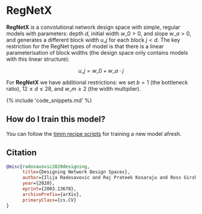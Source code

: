 # RegNetX

**RegNetX** is a convolutional network design space with simple, regular models with parameters: depth $d$, initial width $w\_{0} > 0$, and slope $w\_{a} > 0$, and generates a different block width $u\_{j}$ for each block $j < d$. The key restriction for the RegNet types of model is that there is a linear parameterisation of block widths (the design space only contains models with this linear structure):

$$ u\_{j} = w\_{0} + w\_{a}\cdot{j} $$

For **RegNetX** we have additional restrictions: we set $b = 1$ (the bottleneck ratio), $12 \leq d \leq 28$, and $w\_{m} \geq 2$ (the width multiplier).

{% include 'code_snippets.md' %}

## How do I train this model?

You can follow the [timm recipe scripts](https://rwightman.github.io/pytorch-image-models/scripts/) for training a new model afresh.

## Citation

```BibTeX
@misc{radosavovic2020designing,
      title={Designing Network Design Spaces}, 
      author={Ilija Radosavovic and Raj Prateek Kosaraju and Ross Girshick and Kaiming He and Piotr Dollár},
      year={2020},
      eprint={2003.13678},
      archivePrefix={arXiv},
      primaryClass={cs.CV}
}
```

<!--
Models:
- Name: regnetx_040
  Metadata:
    FLOPs: 5095167744
    Epochs: 100
    Batch Size: 512
    Training Data:
    - ImageNet
    Training Techniques:
    - SGD with Momentum
    - Weight Decay
    Training Resources: 8x NVIDIA V100 GPUs
    Architecture:
    - 1x1 Convolution
    - Batch Normalization
    - Convolution
    - Dense Connections
    - Global Average Pooling
    - Grouped Convolution
    - ReLU
    File Size: 88844824
    Tasks:
    - Image Classification
    ID: regnetx_040
    Crop Pct: '0.875'
    Momentum: 0.9
    Image Size: '224'
    Weight Decay: 5.0e-05
    Interpolation: bicubic
  Code: https://github.com/rwightman/pytorch-image-models/blob/d8e69206be253892b2956341fea09fdebfaae4e3/timm/models/regnet.py#L373
  In Collection: RegNetX
- Name: regnetx_004
  Metadata:
    FLOPs: 510619136
    Epochs: 100
    Batch Size: 1024
    Training Data:
    - ImageNet
    Training Techniques:
    - SGD with Momentum
    - Weight Decay
    Training Resources: 8x NVIDIA V100 GPUs
    Architecture:
    - 1x1 Convolution
    - Batch Normalization
    - Convolution
    - Dense Connections
    - Global Average Pooling
    - Grouped Convolution
    - ReLU
    File Size: 20841309
    Tasks:
    - Image Classification
    ID: regnetx_004
    Crop Pct: '0.875'
    Momentum: 0.9
    Image Size: '224'
    Weight Decay: 5.0e-05
    Interpolation: bicubic
  Code: https://github.com/rwightman/pytorch-image-models/blob/d8e69206be253892b2956341fea09fdebfaae4e3/timm/models/regnet.py#L343
  In Collection: RegNetX
- Name: regnetx_006
  Metadata:
    FLOPs: 771659136
    Epochs: 100
    Batch Size: 1024
    Training Data:
    - ImageNet
    Training Techniques:
    - SGD with Momentum
    - Weight Decay
    Training Resources: 8x NVIDIA V100 GPUs
    Architecture:
    - 1x1 Convolution
    - Batch Normalization
    - Convolution
    - Dense Connections
    - Global Average Pooling
    - Grouped Convolution
    - ReLU
    File Size: 24965172
    Tasks:
    - Image Classification
    ID: regnetx_006
    Crop Pct: '0.875'
    Momentum: 0.9
    Image Size: '224'
    Weight Decay: 5.0e-05
    Interpolation: bicubic
  Code: https://github.com/rwightman/pytorch-image-models/blob/d8e69206be253892b2956341fea09fdebfaae4e3/timm/models/regnet.py#L349
  In Collection: RegNetX
- Name: regnetx_002
  Metadata:
    FLOPs: 255276032
    Epochs: 100
    Batch Size: 1024
    Training Data:
    - ImageNet
    Training Techniques:
    - SGD with Momentum
    - Weight Decay
    Training Resources: 8x NVIDIA V100 GPUs
    Architecture:
    - 1x1 Convolution
    - Batch Normalization
    - Convolution
    - Dense Connections
    - Global Average Pooling
    - Grouped Convolution
    - ReLU
    File Size: 10862199
    Tasks:
    - Image Classification
    ID: regnetx_002
    Crop Pct: '0.875'
    Momentum: 0.9
    Image Size: '224'
    Weight Decay: 5.0e-05
    Interpolation: bicubic
  Code: https://github.com/rwightman/pytorch-image-models/blob/d8e69206be253892b2956341fea09fdebfaae4e3/timm/models/regnet.py#L337
  In Collection: RegNetX
- Name: regnetx_008
  Metadata:
    FLOPs: 1027038208
    Epochs: 100
    Batch Size: 1024
    Training Data:
    - ImageNet
    Training Techniques:
    - SGD with Momentum
    - Weight Decay
    Training Resources: 8x NVIDIA V100 GPUs
    Architecture:
    - 1x1 Convolution
    - Batch Normalization
    - Convolution
    - Dense Connections
    - Global Average Pooling
    - Grouped Convolution
    - ReLU
    File Size: 29235944
    Tasks:
    - Image Classification
    ID: regnetx_008
    Crop Pct: '0.875'
    Momentum: 0.9
    Image Size: '224'
    Weight Decay: 5.0e-05
    Interpolation: bicubic
  Code: https://github.com/rwightman/pytorch-image-models/blob/d8e69206be253892b2956341fea09fdebfaae4e3/timm/models/regnet.py#L355
  In Collection: RegNetX
- Name: regnetx_016
  Metadata:
    FLOPs: 2059337856
    Epochs: 100
    Batch Size: 1024
    Training Data:
    - ImageNet
    Training Techniques:
    - SGD with Momentum
    - Weight Decay
    Training Resources: 8x NVIDIA V100 GPUs
    Architecture:
    - 1x1 Convolution
    - Batch Normalization
    - Convolution
    - Dense Connections
    - Global Average Pooling
    - Grouped Convolution
    - ReLU
    File Size: 36988158
    Tasks:
    - Image Classification
    ID: regnetx_016
    Crop Pct: '0.875'
    Momentum: 0.9
    Image Size: '224'
    Weight Decay: 5.0e-05
    Interpolation: bicubic
  Code: https://github.com/rwightman/pytorch-image-models/blob/d8e69206be253892b2956341fea09fdebfaae4e3/timm/models/regnet.py#L361
  In Collection: RegNetX
- Name: regnetx_032
  Metadata:
    FLOPs: 4082555904
    Epochs: 100
    Batch Size: 512
    Training Data:
    - ImageNet
    Training Techniques:
    - SGD with Momentum
    - Weight Decay
    Training Resources: 8x NVIDIA V100 GPUs
    Architecture:
    - 1x1 Convolution
    - Batch Normalization
    - Convolution
    - Dense Connections
    - Global Average Pooling
    - Grouped Convolution
    - ReLU
    File Size: 61509573
    Tasks:
    - Image Classification
    ID: regnetx_032
    Crop Pct: '0.875'
    Momentum: 0.9
    Image Size: '224'
    Weight Decay: 5.0e-05
    Interpolation: bicubic
  Code: https://github.com/rwightman/pytorch-image-models/blob/d8e69206be253892b2956341fea09fdebfaae4e3/timm/models/regnet.py#L367
  In Collection: RegNetX
- Name: regnetx_064
  Metadata:
    FLOPs: 8303405824
    Epochs: 100
    Batch Size: 512
    Training Data:
    - ImageNet
    Training Techniques:
    - SGD with Momentum
    - Weight Decay
    Training Resources: 8x NVIDIA V100 GPUs
    Architecture:
    - 1x1 Convolution
    - Batch Normalization
    - Convolution
    - Dense Connections
    - Global Average Pooling
    - Grouped Convolution
    - ReLU
    File Size: 105184854
    Tasks:
    - Image Classification
    ID: regnetx_064
    Crop Pct: '0.875'
    Momentum: 0.9
    Image Size: '224'
    Weight Decay: 5.0e-05
    Interpolation: bicubic
  Code: https://github.com/rwightman/pytorch-image-models/blob/d8e69206be253892b2956341fea09fdebfaae4e3/timm/models/regnet.py#L379
  In Collection: RegNetX
- Name: regnetx_080
  Metadata:
    FLOPs: 10276726784
    Epochs: 100
    Batch Size: 512
    Training Data:
    - ImageNet
    Training Techniques:
    - SGD with Momentum
    - Weight Decay
    Training Resources: 8x NVIDIA V100 GPUs
    Architecture:
    - 1x1 Convolution
    - Batch Normalization
    - Convolution
    - Dense Connections
    - Global Average Pooling
    - Grouped Convolution
    - ReLU
    File Size: 158720042
    Tasks:
    - Image Classification
    ID: regnetx_080
    Crop Pct: '0.875'
    Momentum: 0.9
    Image Size: '224'
    Weight Decay: 5.0e-05
    Interpolation: bicubic
  Code: https://github.com/rwightman/pytorch-image-models/blob/d8e69206be253892b2956341fea09fdebfaae4e3/timm/models/regnet.py#L385
  In Collection: RegNetX
- Name: regnetx_120
  Metadata:
    FLOPs: 15536378368
    Epochs: 100
    Batch Size: 512
    Training Data:
    - ImageNet
    Training Techniques:
    - SGD with Momentum
    - Weight Decay
    Training Resources: 8x NVIDIA V100 GPUs
    Architecture:
    - 1x1 Convolution
    - Batch Normalization
    - Convolution
    - Dense Connections
    - Global Average Pooling
    - Grouped Convolution
    - ReLU
    File Size: 184866342
    Tasks:
    - Image Classification
    ID: regnetx_120
    Crop Pct: '0.875'
    Momentum: 0.9
    Image Size: '224'
    Weight Decay: 5.0e-05
    Interpolation: bicubic
  Code: https://github.com/rwightman/pytorch-image-models/blob/d8e69206be253892b2956341fea09fdebfaae4e3/timm/models/regnet.py#L391
  In Collection: RegNetX
- Name: regnetx_160
  Metadata:
    FLOPs: 20491740672
    Epochs: 100
    Batch Size: 512
    Training Data:
    - ImageNet
    Training Techniques:
    - SGD with Momentum
    - Weight Decay
    Training Resources: 8x NVIDIA V100 GPUs
    Architecture:
    - 1x1 Convolution
    - Batch Normalization
    - Convolution
    - Dense Connections
    - Global Average Pooling
    - Grouped Convolution
    - ReLU
    File Size: 217623862
    Tasks:
    - Image Classification
    ID: regnetx_160
    Crop Pct: '0.875'
    Momentum: 0.9
    Image Size: '224'
    Weight Decay: 5.0e-05
    Interpolation: bicubic
  Code: https://github.com/rwightman/pytorch-image-models/blob/d8e69206be253892b2956341fea09fdebfaae4e3/timm/models/regnet.py#L397
  In Collection: RegNetX
- Name: regnetx_320
  Metadata:
    FLOPs: 40798958592
    Epochs: 100
    Batch Size: 256
    Training Data:
    - ImageNet
    Training Techniques:
    - SGD with Momentum
    - Weight Decay
    Training Resources: 8x NVIDIA V100 GPUs
    Architecture:
    - 1x1 Convolution
    - Batch Normalization
    - Convolution
    - Dense Connections
    - Global Average Pooling
    - Grouped Convolution
    - ReLU
    File Size: 431962133
    Tasks:
    - Image Classification
    ID: regnetx_320
    Crop Pct: '0.875'
    Momentum: 0.9
    Image Size: '224'
    Weight Decay: 5.0e-05
    Interpolation: bicubic
  Code: https://github.com/rwightman/pytorch-image-models/blob/d8e69206be253892b2956341fea09fdebfaae4e3/timm/models/regnet.py#L403
  In Collection: RegNetX
Collections:
- Name: RegNetX
  Paper:
    title: Designing Network Design Spaces
    url: https://paperswithcode.com//paper/designing-network-design-spaces
  type: model-index
Type: model-index
-->

